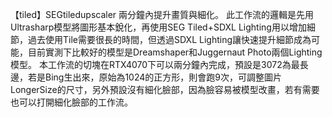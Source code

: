 【tiled】SEGtiledupscaler
兩分鐘內提升畫質與細化。
此工作流的邏輯是先用Ultrasharp模型將圖形基本銳化，再使用SEG Tiled+SDXL Lighting用以增加細節，過去使用Tile需要很長的時間，但透過SDXL Lighting讓快速提升細節成為可能，目前實測下比較好的模型是Dreamshaper和Juggernaut Photo兩個Lighting模型。
本工作流的切塊在RTX4070下可以兩分鐘內完成，預設是3072為最長邊，若是Bing生出來，原始為1024的正方形，則會跑9次，可調整圖片LongerSize的尺寸，另外預設沒有細化臉部，因為臉容易被模型改畫，若有需要也可以打開細化臉部的工作流。
